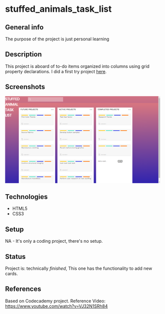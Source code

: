 # stuffed_animals_task_list

## General info
The purpose of the project is just personal learning

## Description
This project is aboard of to-do items organized into columns using grid property declarations. I did a first try project [here](https://github.com/candytale55/task_board).

## Screenshots
![Example screenshot](stuffed_animals_screenshot.png)

## Technologies
* HTML5
* CSS3

## Setup
NA - It's only a coding project, there's no setup.

## Status
Project is: technically _finished_, This one has the functionality to add new cards.

## References
Based on Codecademy project. Reference Video: https://www.youtube.com/watch?v=VJ32N1SRh84
